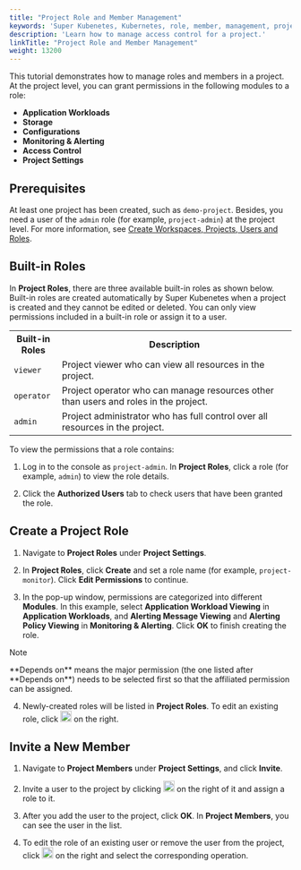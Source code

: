 ```yaml
---
title: "Project Role and Member Management"
keywords: 'Super Kubenetes, Kubernetes, role, member, management, project'
description: 'Learn how to manage access control for a project.'
linkTitle: "Project Role and Member Management"
weight: 13200
---
```


This tutorial demonstrates how to manage roles and members in a project. At the project level, you can grant permissions in the following modules to a role:

- **Application Workloads**
- **Storage**
- **Configurations**
- **Monitoring & Alerting**
- **Access Control**
- **Project Settings**

## Prerequisites

At least one project has been created, such as `demo-project`. Besides, you need a user of the `admin` role (for example, `project-admin`) at the project level. For more information, see [Create Workspaces, Projects, Users and Roles](../../quick-start/create-workspace-and-project/).

## Built-in Roles

In **Project Roles**, there are three available built-in roles as shown below. Built-in roles are created automatically by Super Kubenetes when a project is created and they cannot be edited or deleted. You can only view permissions included in a built-in role or assign it to a user.

<table>
  <tr>
    <th width="17%">Built-in Roles</th>
    <th width="83%">Description</th>
  </tr>
  <tr>
    <td><code>viewer</code></td>
    <td>Project viewer who can view all resources in the project.</td>
  </tr>
   <tr>
     <td><code>operator</code></td>
     <td>Project operator who can manage resources other than users and roles in the project.</td>
  </tr>
  <tr>
    <td><code>admin</code></td>
     <td>Project administrator who has full control over all resources in the project.</td>
  </tr>
</table>

To view the permissions that a role contains:

1. Log in to the console as `project-admin`. In **Project Roles**, click a role (for example, `admin`) to view the role details.

2. Click the **Authorized Users** tab to check users that have been granted the role.

## Create a Project Role

1. Navigate to **Project Roles** under **Project Settings**.

2. In **Project Roles**, click **Create** and set a role name (for example, `project-monitor`). Click **Edit Permissions** to continue.

3. In the pop-up window, permissions are categorized into different **Modules**. In this example, select **Application Workload Viewing** in **Application Workloads**, and **Alerting Message Viewing** and **Alerting Policy Viewing** in **Monitoring & Alerting**. Click **OK** to finish creating the role.

  <div className="notices note">
    <p>Note</p>
    <div>
      **Depends on** means the major permission (the one listed after **Depends on**) needs to be selected first so that the affiliated permission can be assigned.
    </div>
  </div>

4. Newly-created roles will be listed in **Project Roles**. To edit an existing role, click <img src="/dist/assets/docs/v3.3/project-administration/role-and-member-management/three-dots.png" height="20px" alt="icon"> on the right.

## Invite a New Member

1. Navigate to **Project Members** under **Project Settings**, and click **Invite**.

2. Invite a user to the project by clicking <img src="/dist/assets/docs/v3.3/project-administration/role-and-member-management/add.png" height="20px" alt="icon"> on the right of it and assign a role to it.

3. After you add the user to the project, click **OK**. In **Project Members**, you can see the user in the list.

4. To edit the role of an existing user or remove the user from the project, click <img src="/dist/assets/docs/v3.3/project-administration/role-and-member-management/three-dots.png" height="20px" alt="icon"> on the right and select the corresponding operation.
